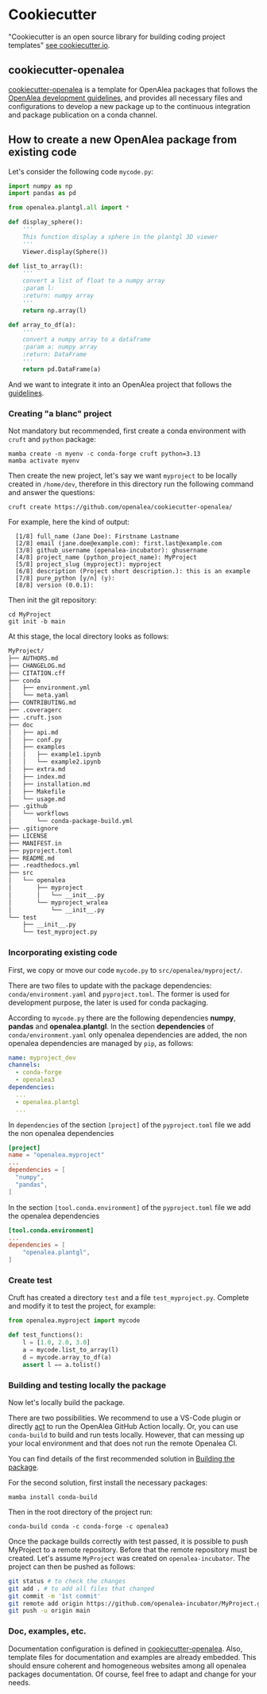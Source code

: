 # Cookiecutter

"Cookiecutter is an open source library for building coding project templates" [see cookiecutter.io](https://www.cookiecutter.io/).

## cookiecutter-openalea

[cookiecutter-openalea](https://github.com/openalea/cookiecutter-openalea/) is a template for OpenAlea packages that
follows the [OpenAlea development guidelines](./guidelines.md), and provides all necessary files and configurations to 
develop a new package up to the continuous integration and package publication on a conda channel.

## How to create a new OpenAlea package from existing code

Let's consider the following code `mycode.py`:
```python
import numpy as np
import pandas as pd

from openalea.plantgl.all import *

def display_sphere():
    '''
    This function display a sphere in the plantgl 3D viewer
    '''
    Viewer.display(Sphere())

def list_to_array(l):
    '''
    convert a list of float to a numpy array
    :param l:
    :return: numpy array
    '''
    return np.array(l)

def array_to_df(a):
    '''
    convert a numpy array to a dataframe
    :param a: numpy array
    :return: DataFrame
    '''
    return pd.DataFrame(a)
```

And we want to integrate it into an OpenAlea project that follows the [guidelines](./guidelines.md).

### Creating "a blanc" project

Not mandatory but recommended, first create a conda environment with `cruft` and `python` package:
```commandline
mamba create -n myenv -c conda-forge cruft python=3.13
mamba activate myenv
```

Then create the new project, let's say we want `myproject` to be locally created in `/home/dev`, therefore in this directory
run the following command and answer the questions:
```commandline
cruft create https://github.com/openalea/cookiecutter-openalea/
```
For example, here the kind of output:
```
  [1/8] full_name (Jane Doe): Firstname Lastname
  [2/8] email (jane.doe@example.com): first.last@example.com
  [3/8] github_username (openalea-incubator): ghusername
  [4/8] project_name (python_project_name): MyProject
  [5/8] project_slug (myproject): myproject
  [6/8] description (Project short description.): this is an example           
  [7/8] pure_python [y/n] (y): 
  [8/8] version (0.0.1):
```

Then init the git repository:
```commandline
cd MyProject
git init -b main
```

At this stage, the local directory looks as follows:
```bash
MyProject/
├── AUTHORS.md
├── CHANGELOG.md
├── CITATION.cff
├── conda
│   ├── environment.yml
│   └── meta.yaml
├── CONTRIBUTING.md
├── .coveragerc
├── .cruft.json
├── doc
│   ├── api.md
│   ├── conf.py
│   ├── examples
│   │   ├── example1.ipynb
│   │   └── example2.ipynb
│   ├── extra.md
│   ├── index.md
│   ├── installation.md
│   ├── Makefile
│   └── usage.md
├── .github
│   └── workflows
│       └── conda-package-build.yml
├── .gitignore
├── LICENSE
├── MANIFEST.in
├── pyproject.toml
├── README.md
├── .readthedocs.yml
├── src
│   └── openalea
│       ├── myproject
│       │   └── __init__.py
│       └── myproject_wralea
│           └── __init__.py
└── test
    ├── __init__.py
    └── test_myproject.py
```

### Incorporating existing code
First, we copy or move our code `mycode.py` to `src/openalea/myproject/`.

There are two files to update with the package dependencies: `conda/environment.yaml` and `pyproject.toml`. The former is
used for development purpose, the later is used for conda packaging.

According to `mycode.py` there are the following dependencies **numpy**, **pandas** and **openalea.plantgl**.
In the section **dependencies** of `conda/environment.yaml` only openalea dependencies are added, the non openalea dependencies 
are managed by `pip`, as follows:

```yaml
name: myproject_dev
channels:
  - conda-forge
  - openalea3
dependencies:
  ...
  - openalea.plantgl
  ...
```
In `dependencies` of the section `[project]` of the `pyproject.toml` file we add the non openalea dependencies
```toml
[project]
name = "openalea.myproject"
...
dependencies = [
  "numpy",
  "pandas",
]
```
In the section `[tool.conda.environment]` of the `pyproject.toml` file we add the openalea dependencies
```toml
[tool.conda.environment]
...
dependencies = [
    "openalea.plantgl",
]
```

### Create test
Cruft has created a directory `test` and a file `test_myproject.py`. Complete and modify it to test the project, for example:
```python
from openalea.myproject import mycode

def test_functions():
    l = [1.0, 2.0, 3.0]
    a = mycode.list_to_array(l)
    d = mycode.array_to_df(a)
    assert l == a.tolist()
```

### Building and testing locally the package
Now let's locally build the package. 

There are two possibilities. We recommend to use a VS-Code plugin or directly [act](https://github.com/nektos/act) to 
run the OpenAlea GitHub Action locally. Or, you can use `conda-build` to build and run tests locally. However, that can 
messing up your local environment and that does not run the remote Openalea CI.

You can find details of the first recommended solution in [Building the package](https://openalea.readthedocs.io/en/latest/development/how-to-release.html).

For the second solution, first install the necessary packages:
```commandline
mamba install conda-build
```
Then in the root directory of the project run:
```commandline
conda-build conda -c conda-forge -c openalea3
```

Once the package builds correctly with test passed, it is possible to push MyProject to a remote repository.
Before that the remote repository must be created. Let's assume `MyProject` was created on `openalea-incubator`.
The project can then be pushed as follows:
```bash
git status # to check the changes
git add . # to add all files that changed
git commit -m '1st commit' 
git remote add origin https://github.com/openalea-incubator/MyProject.git 
git push -u origin main
```

### Doc, examples, etc.
Documentation configuration is defined in [cookiecutter-openalea](https://github.com/openalea/cookiecutter-openalea/). Also, template files for documentation and examples are already embedded. This should ensure coherent and homogeneous websites among all openalea packages documentation. Of course, feel free to adapt and change for your needs.